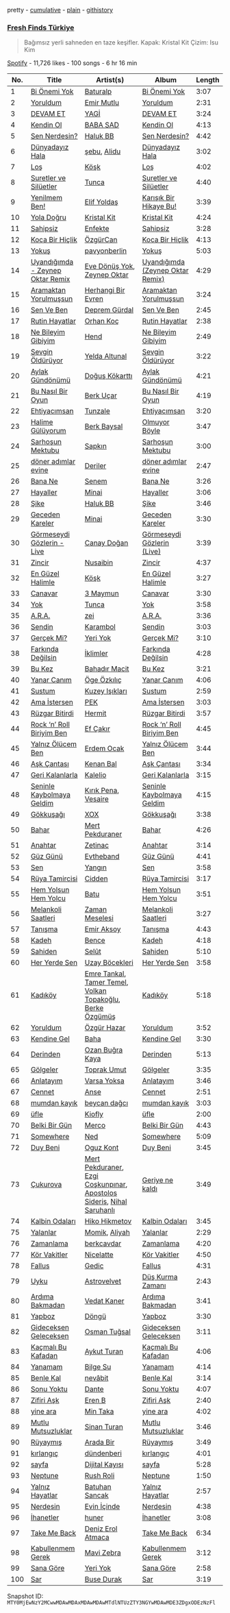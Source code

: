 pretty - [cumulative](/playlists/cumulative/37i9dQZF1DX1RLKir9EDRO.md) - [plain](/playlists/plain/37i9dQZF1DX1RLKir9EDRO) - [githistory](https://github.githistory.xyz/mackorone/spotify-playlist-archive/blob/main/playlists/plain/37i9dQZF1DX1RLKir9EDRO)

### [Fresh Finds Türkiye](https://open.spotify.com/playlist/37i9dQZF1DX1RLKir9EDRO)

> Bağımsız yerli sahneden en taze keşifler\. Kapak: Kristal Kit Çizim: Isu Kim

[Spotify](https://open.spotify.com/user/spotify) - 11,726 likes - 100 songs - 6 hr 16 min

| No. | Title | Artist(s) | Album | Length |
|---|---|---|---|---|
| 1 | [Bi Önemi Yok](https://open.spotify.com/track/4CQjsF9EIfAQaakFezKDos) | [Baturalp](https://open.spotify.com/artist/2B5MD2M0PLg4BhVBgqkTAQ) | [Bi Önemi Yok](https://open.spotify.com/album/5QvPlBy9HB7y2sV3vOJaP4) | 3:07 |
| 2 | [Yoruldum](https://open.spotify.com/track/2GLGR5Jybq6rGRVwwfUK98) | [Emir Mutlu](https://open.spotify.com/artist/2brdIoIsoT9yCvG6YSP5rT) | [Yoruldum](https://open.spotify.com/album/7kXIhNks8PzP4ddbuvST4Z) | 2:31 |
| 3 | [DEVAM ET](https://open.spotify.com/track/0ZOO7WSzDLGwJj533vVtml) | [YAGİ](https://open.spotify.com/artist/3YirfhIwIoNXCw8Lp9dl1a) | [DEVAM ET](https://open.spotify.com/album/6V2UugK3IRXrLrl23QDHkr) | 3:24 |
| 4 | [Kendin Ol](https://open.spotify.com/track/0VkkoUdbP1IAzTUp2aNJA0) | [BABA SAD](https://open.spotify.com/artist/4fDdE4t1v0bbqDxBzyXAZK) | [Kendin Ol](https://open.spotify.com/album/3Lx1fSq3dpd80T1PgSPOQg) | 4:13 |
| 5 | [Sen Nerdesin?](https://open.spotify.com/track/0qB6lu8kBQ9339vf9XkbGu) | [Haluk BB](https://open.spotify.com/artist/6ybfwXAz9IfyzP7HmXAOTb) | [Sen Nerdesin?](https://open.spotify.com/album/1w2oetxf4PgnwuN4sP7HMb) | 4:42 |
| 6 | [Dünyadayız Hala](https://open.spotify.com/track/4OSDjdEPCSyl6WfUzKE4cg) | [şebu](https://open.spotify.com/artist/795LREKXgXoQ902YgIVpGo), [Alidu](https://open.spotify.com/artist/48llUAzhHX7GO6utiXd59p) | [Dünyadayız Hala](https://open.spotify.com/album/76V2df1ipLpeimPMX3zBPq) | 3:02 |
| 7 | [Loş](https://open.spotify.com/track/6qpzxCDaS9iTvLpVT7THlt) | [Köşk](https://open.spotify.com/artist/2HlyUUso1Y7uFARuLJo52l) | [Loş](https://open.spotify.com/album/20wnQBB7lgZUqrgCRSlPEy) | 4:02 |
| 8 | [Suretler ve Silüetler](https://open.spotify.com/track/0rthhbopedUjoytbEPM7hY) | [Tunca](https://open.spotify.com/artist/6d85MZmFRqdnn3TkzIrVI4) | [Suretler ve Silüetler](https://open.spotify.com/album/6G6g3ZUYrJxUdn1OoH7Ep2) | 4:40 |
| 9 | [Yenilmem Ben!](https://open.spotify.com/track/5CktlHY0SeGBem77XnUjLO) | [Elif Yoldaş](https://open.spotify.com/artist/43uTg24xBFZnNxUdwd13GK) | [Karışık Bir Hikaye Bu!](https://open.spotify.com/album/1iv6fTVTCOrHdZx2aUhaQ8) | 3:39 |
| 10 | [Yola Doğru](https://open.spotify.com/track/3ThiNsVxckKtMyc9nc13JP) | [Kristal Kit](https://open.spotify.com/artist/4wvDdtaKCBY7g9hF8aZo7N) | [Kristal Kit](https://open.spotify.com/album/3IzXUOP4BlsYWxkYmBufsA) | 4:24 |
| 11 | [Sahipsiz](https://open.spotify.com/track/3951tijEsr7TPB8gIR95s2) | [Enfekte](https://open.spotify.com/artist/5jbluVzmmJUvla5AoOz0tV) | [Sahipsiz](https://open.spotify.com/album/5K3zwXmq41uKbFDAdXB1fD) | 3:28 |
| 12 | [Koca Bir Hiçlik](https://open.spotify.com/track/72VbfdIsHkA7aWYn9QTlgs) | [ÖzgürCan](https://open.spotify.com/artist/6m1bPVZMf5Hsi8cgmEs1yy) | [Koca Bir Hiçlik](https://open.spotify.com/album/4YxmlNt9tK6GyH16qZqWT9) | 4:13 |
| 13 | [Yokuş](https://open.spotify.com/track/6iNkQH7WwNOxXpLiNVpGWt) | [pavyonberlin](https://open.spotify.com/artist/1ZGtkRSjMoE3m2hDOdKwc5) | [Yokuş](https://open.spotify.com/album/3zOn1nTKuFvnc03UMST7rJ) | 5:03 |
| 14 | [Uyandığımda \- Zeynep Oktar Remix](https://open.spotify.com/track/7Fb8sYwjHnZRlaNb2NIqwm) | [Eve Dönüş Yok](https://open.spotify.com/artist/2tQmQVQ4gE2PdDTUvnfnsB), [Zeynep Oktar](https://open.spotify.com/artist/0cPdEqzFIf5aQAsQIpaU4s) | [Uyandığımda \(Zeynep Oktar Remix\)](https://open.spotify.com/album/4BDuLdgVUR2Q5pdyVcyVhR) | 4:29 |
| 15 | [Aramaktan Yorulmuşsun](https://open.spotify.com/track/2k2KHXE4RG9DlGavJV4VzN) | [Herhangi Bir Evren](https://open.spotify.com/artist/7cKKeROsJYXkHE9k3C69hB) | [Aramaktan Yorulmuşsun](https://open.spotify.com/album/4bM1IhGorOw65qhKq4FJjN) | 3:24 |
| 16 | [Sen Ve Ben](https://open.spotify.com/track/5700ubPCYimC28lwZZSi41) | [Deprem Gürdal](https://open.spotify.com/artist/3uFw51eUK6Vpx4slKNhQIC) | [Sen Ve Ben](https://open.spotify.com/album/1894ETIo0xRcopY7bXeTpN) | 2:45 |
| 17 | [Rutin Hayatlar](https://open.spotify.com/track/7xvkQfYCdCVZ7hM7YA80fs) | [Orhan Koç](https://open.spotify.com/artist/0hzMHU9AZcyrJCyGnUi0KC) | [Rutin Hayatlar](https://open.spotify.com/album/2DPbvhyxZynCfM3C50EDII) | 2:38 |
| 18 | [Ne Bileyim Gibiyim](https://open.spotify.com/track/3EkBTTCx4a2D3gGxPyJ9IS) | [Hend](https://open.spotify.com/artist/1LHjE9z2GtDayUjjbMBv6n) | [Ne Bileyim Gibiyim](https://open.spotify.com/album/1fEq9arKmnzlQyEL1UiqEA) | 2:49 |
| 19 | [Sevgin Öldürüyor](https://open.spotify.com/track/3f7sPtcFxe6bruJIrqx9mD) | [Yelda Altunal](https://open.spotify.com/artist/3A4CXrp41JSgYT3bAxEOYU) | [Sevgin Öldürüyor](https://open.spotify.com/album/2Fs2bQci7mqXelZj6BumvS) | 3:22 |
| 20 | [Aylak Gündönümü](https://open.spotify.com/track/6jGqXRzCtncoLSTH5UgVxJ) | [Doğuş Kökarttı](https://open.spotify.com/artist/0b2XQh9oiCduFUb4N6Tv21) | [Aylak Gündönümü](https://open.spotify.com/album/0CUmmQBSjZDzcsACmZW4fk) | 4:21 |
| 21 | [Bu Nasıl Bir Oyun](https://open.spotify.com/track/5t97nVzWY1dtby3yme66Ol) | [Berk Uçar](https://open.spotify.com/artist/1ZbJNjbClrxLy2nayQOIj1) | [Bu Nasıl Bir Oyun](https://open.spotify.com/album/1TeNs7aXybLel1sx93RQvk) | 4:19 |
| 22 | [Ehtiyacımsan](https://open.spotify.com/track/6SUqUEVmq47VQUp5wJxEQS) | [Tunzale](https://open.spotify.com/artist/4Jw4TQGSm48c7YDaKoc33t) | [Ehtiyacımsan](https://open.spotify.com/album/2OM6up4ZgsTYfLNoyhEeZB) | 3:20 |
| 23 | [Halime Gülüyorum](https://open.spotify.com/track/1iTR5IyKMwKVfy8cUO16e8) | [Berk Baysal](https://open.spotify.com/artist/54R13HT0PZ7sa6xMm9YpDS) | [Olmuyor Böyle](https://open.spotify.com/album/0UKC1bSDFuCunQZudf6jnt) | 3:47 |
| 24 | [Sarhoşun Mektubu](https://open.spotify.com/track/1u1RxsYzNWcFoTIvKYeDyk) | [Sapkın](https://open.spotify.com/artist/4SQox9qNrhklyAKFcg5kTP) | [Sarhoşun Mektubu](https://open.spotify.com/album/72FB44rBjH6OZTNsl71CT4) | 3:00 |
| 25 | [döner adımlar evine](https://open.spotify.com/track/68QmVhDbq9Q6RWpHtYbK6G) | [Deriler](https://open.spotify.com/artist/6HD5xPwier7GYZ19RMeckb) | [döner adımlar evine](https://open.spotify.com/album/1Et2vc4HH1uBqghuUnnTGB) | 2:47 |
| 26 | [Bana Ne](https://open.spotify.com/track/3HugeGGtQUjnQrMCMMqj2I) | [Senem](https://open.spotify.com/artist/6HxyGsyK6ggtFliOowE2XU) | [Bana Ne](https://open.spotify.com/album/6k0YvY9bAkeORbkiARpQx0) | 3:26 |
| 27 | [Hayaller](https://open.spotify.com/track/1XeTg3sVZZxy5YftQS2Fp9) | [Minai](https://open.spotify.com/artist/0uSKmfIgCQcWNKdFzZRVOh) | [Hayaller](https://open.spotify.com/album/3wXCksrzi7Ta4tVOAtLKKx) | 3:06 |
| 28 | [Şike](https://open.spotify.com/track/3kza80f4DxTVhyb4q4AFE4) | [Haluk BB](https://open.spotify.com/artist/6ybfwXAz9IfyzP7HmXAOTb) | [Şike](https://open.spotify.com/album/7pDbUrucogp9tyHePz3s8j) | 3:46 |
| 29 | [Geceden Kareler](https://open.spotify.com/track/6YLL52Mw0FjEYmL9izGleP) | [Minai](https://open.spotify.com/artist/0uSKmfIgCQcWNKdFzZRVOh) | [Geceden Kareler](https://open.spotify.com/album/2QBRRZblmCKrXRxAQhvai4) | 3:30 |
| 30 | [Görmeseydi Gözlerin \- Live](https://open.spotify.com/track/3QU4uhG1OKygmiTkSHvQur) | [Canay Doğan](https://open.spotify.com/artist/67neQRprEWkco2mIyKkXCb) | [Görmeseydi Gözlerin \(Live\)](https://open.spotify.com/album/07IDumHHXc95zTq1PBulgA) | 3:39 |
| 31 | [Zincir](https://open.spotify.com/track/4kR3uT3SSW5Q746QwjNb0m) | [Nusaibin](https://open.spotify.com/artist/4MeUjnoDoo53PGZ17ISpGV) | [Zincir](https://open.spotify.com/album/6jzuigudahY3wtTv7UvXMG) | 4:37 |
| 32 | [En Güzel Halimle](https://open.spotify.com/track/4y7GZvMvZNdw97PcJKnRpy) | [Köşk](https://open.spotify.com/artist/2HlyUUso1Y7uFARuLJo52l) | [En Güzel Halimle](https://open.spotify.com/album/1pG6qwvm6bI3AJXQikQsWi) | 3:27 |
| 33 | [Canavar](https://open.spotify.com/track/6Ir5NnQHt6Q3YhwL5H1vLV) | [3 Maymun](https://open.spotify.com/artist/0NOwAteK6yEHOeZUOK6SYZ) | [Canavar](https://open.spotify.com/album/4hN23sVYqchuMywJjjttcW) | 3:30 |
| 34 | [Yok](https://open.spotify.com/track/3RM1XAM17LzBg3sh3ECyBl) | [Tunca](https://open.spotify.com/artist/6d85MZmFRqdnn3TkzIrVI4) | [Yok](https://open.spotify.com/album/7rp2HrIyl5vYuWpPllGkwT) | 3:58 |
| 35 | [A.R.A.](https://open.spotify.com/track/50Ufd9M12Vk0NzmxKIXrBo) | [zei](https://open.spotify.com/artist/0EuuCfvKdq4FHDyXHoOspa) | [A.R.A.](https://open.spotify.com/album/1rLAQEfS4inQFRUCeGQWgl) | 3:36 |
| 36 | [Sendin](https://open.spotify.com/track/7qKTR3J0bozO3WjEoYGggD) | [Karambol](https://open.spotify.com/artist/27FDgyQe3lWYySeW2AyJy3) | [Sendin](https://open.spotify.com/album/0qZWqS6RliVn1GfQYlJ2hk) | 3:03 |
| 37 | [Gerçek Mi?](https://open.spotify.com/track/2ly9EzPr29b9H0poFHy1u6) | [Yeri Yok](https://open.spotify.com/artist/5veJ9jbFRpoMMQ1aHVisen) | [Gerçek Mi?](https://open.spotify.com/album/5zXj5K6jTCbJW5OHDltzhF) | 3:10 |
| 38 | [Farkında Değilsin](https://open.spotify.com/track/37ud2QjKMq3bJccmeV2zz9) | [İklimler](https://open.spotify.com/artist/7xUrMZaxEWSwKaNetldbzb) | [Farkında Değilsin](https://open.spotify.com/album/5RFJZUUv9HPQnmIkRNHbPQ) | 4:28 |
| 39 | [Bu Kez](https://open.spotify.com/track/1bA08ZOf8B3Vow8pIwd7uP) | [Bahadır Macit](https://open.spotify.com/artist/0FL1jGhozSxbhJoOt7uacc) | [Bu Kez](https://open.spotify.com/album/7jCkRNGrwm0FZp8yodCYgR) | 3:21 |
| 40 | [Yanar Canım](https://open.spotify.com/track/5LVkds7XJ1KK6CmmBf7czW) | [Öge Özkılıç](https://open.spotify.com/artist/1nnqhmByPAVMxSq6mJVR3x) | [Yanar Canım](https://open.spotify.com/album/7KW5m66qvgO3TprQzLwlZC) | 4:06 |
| 41 | [Sustum](https://open.spotify.com/track/6UoE0Uyo1CmbBHqKAWzI9c) | [Kuzey Işıkları](https://open.spotify.com/artist/6iELQnI1ZLFnR2RIzMOwQb) | [Sustum](https://open.spotify.com/album/54EF8j4hqTAzUhuw9cmJvp) | 2:59 |
| 42 | [Ama İstersen](https://open.spotify.com/track/6E99SQWnBTZl5Ur7c0YuD1) | [PEK](https://open.spotify.com/artist/3BYlyRfryjGKcBA9sqEYev) | [Ama İstersen](https://open.spotify.com/album/3ifDsGtLXkXPCEJw6C71xo) | 3:03 |
| 43 | [Rüzgar Bitirdi](https://open.spotify.com/track/0WkY7ZM7YS5OLpMIr3v91v) | [Hermit](https://open.spotify.com/artist/2Glz5wQwDBJqd4LYVLOi4H) | [Rüzgar Bitirdi](https://open.spotify.com/album/4pKtCJa56zVwLD9s1nDIa8) | 3:57 |
| 44 | [Rock ‘n’ Roll Biriyim Ben](https://open.spotify.com/track/2L4ucEG5VYk4ZCCeMPnU5h) | [Ef Çakır](https://open.spotify.com/artist/3qE1jXhVTA5YL8PjRyuOY3) | [Rock ‘n’ Roll Biriyim Ben](https://open.spotify.com/album/3YfXV9qT1JHaOfeCXCXtuC) | 4:45 |
| 45 | [Yalnız Ölücem Ben](https://open.spotify.com/track/72doHknIJ994ajo7UFbFxH) | [Erdem Ocak](https://open.spotify.com/artist/0y3MWTIiClCDh4BlMMTsut) | [Yalnız Ölücem Ben](https://open.spotify.com/album/7Dlg5xsWcnYZX5wVDzQ86d) | 3:44 |
| 46 | [Aşk Çantası](https://open.spotify.com/track/6cbuE015xAUuyJhpK9A12X) | [Kenan Bal](https://open.spotify.com/artist/5BgSsFVhwf0EePBig07GWG) | [Aşk Çantası](https://open.spotify.com/album/7lkE4TcV4peQEp6dWmG0yx) | 3:34 |
| 47 | [Geri Kalanlarla](https://open.spotify.com/track/4l6xntpChmqzs08yhu09nf) | [Kalelio](https://open.spotify.com/artist/0WqkHZOOBKCYwaE9RhR74O) | [Geri Kalanlarla](https://open.spotify.com/album/6I136TUkw2jx0hUBK7Xkoy) | 3:15 |
| 48 | [Seninle Kaybolmaya Geldim](https://open.spotify.com/track/1aDz0uEORVxkRj1ciFgwOo) | [Kırık Pena](https://open.spotify.com/artist/2UyRbOa0I0umGFcrQks3pv), [Vesaire](https://open.spotify.com/artist/5OecW8cUUMRq6DRAW2wmIV) | [Seninle Kaybolmaya Geldim](https://open.spotify.com/album/6hTpMxcYKd1TkEz5qVoYNs) | 4:15 |
| 49 | [Gökkuşağı](https://open.spotify.com/track/7cazQhszYDrzBdjcyMBmVe) | [XOX](https://open.spotify.com/artist/7iX6sCGmybNzY4U2vhXrrd) | [Gökkuşağı](https://open.spotify.com/album/1C9aaOjGoHnQGhIj64YJ6p) | 3:38 |
| 50 | [Bahar](https://open.spotify.com/track/4lHXnw5bf8Myg5xuNZVFTh) | [Mert Pekduraner](https://open.spotify.com/artist/6UQebgGoXLQEsHps47WDbT) | [Bahar](https://open.spotify.com/album/1lx6AGQw7m2NAz1r3ybwng) | 4:26 |
| 51 | [Anahtar](https://open.spotify.com/track/63nG7Yjusmcfq6AY0pSgFM) | [Zetinac](https://open.spotify.com/artist/7dvjq3vY79PIbRLwMftTdT) | [Anahtar](https://open.spotify.com/album/5P9fqujRpmf2LuvlNqm0Ov) | 3:14 |
| 52 | [Güz Günü](https://open.spotify.com/track/0NFEgeBl5CQ1fTtP71cElv) | [Evtheband](https://open.spotify.com/artist/5WXSTYgeLCWQ97p4HPLweA) | [Güz Günü](https://open.spotify.com/album/3Fuel5hpyqGKp793uivNsf) | 4:41 |
| 53 | [Sen](https://open.spotify.com/track/7KFdpvLNsvKe3K2VH0fFrj) | [Yangın](https://open.spotify.com/artist/69f7h8xhiJTOmZyCN6wtrD) | [Sen](https://open.spotify.com/album/0wwS4bHftbNmUQKaZi86SW) | 3:58 |
| 54 | [Rüya Tamircisi](https://open.spotify.com/track/7ftX2ttNRMTNVUdQ9Ed1Jv) | [Cidden](https://open.spotify.com/artist/6gzcoGI0YqfXisLCXPxX90) | [Rüya Tamircisi](https://open.spotify.com/album/2gUK4wN2CM3pZXcCMsmWyr) | 3:17 |
| 55 | [Hem Yolsun Hem Yolcu](https://open.spotify.com/track/50aIDp4gtML2B6T0PAvaZ6) | [Batu](https://open.spotify.com/artist/7vdtfmzMDEeIAJFyOCrVIi) | [Hem Yolsun Hem Yolcu](https://open.spotify.com/album/2xC90n6kAnHKUGZjUw3ZKJ) | 3:51 |
| 56 | [Melankoli Saatleri](https://open.spotify.com/track/5fZbOu0GEwCrwhT3Y2XPEK) | [Zaman Meselesi](https://open.spotify.com/artist/7vanu4fdYmKe69qzoiqZ78) | [Melankoli Saatleri](https://open.spotify.com/album/4L7rxbgxmXNU9GuyaMxEMp) | 3:27 |
| 57 | [Tanışma](https://open.spotify.com/track/1AfJP8Y1nYrYSiF3atDLuL) | [Emir Aksoy](https://open.spotify.com/artist/6jjie4ycJ9AxnKbEgvyiVv) | [Tanışma](https://open.spotify.com/album/33M37e2FwCaHNTqLatDzad) | 4:43 |
| 58 | [Kadeh](https://open.spotify.com/track/5tukqOMacyfrlIL0mWTHhF) | [Bence](https://open.spotify.com/artist/1lkihLbM6Em0V0I63do5UM) | [Kadeh](https://open.spotify.com/album/3WhyFjvVupLNPInZS3jLr7) | 4:18 |
| 59 | [Sahiden](https://open.spotify.com/track/0KIoeJqrScDogPFkRe2jEQ) | [Selût](https://open.spotify.com/artist/1HqUargxLzVB1RdGcFYZJd) | [Sahiden](https://open.spotify.com/album/5h0nj8n6lmsY47Hr0lli49) | 5:10 |
| 60 | [Her Yerde Sen](https://open.spotify.com/track/4SZk2FiBheRSQXofYfTEWy) | [Uzay Böcekleri](https://open.spotify.com/artist/3vsVHHUAxsXyR6GyfA0jKU) | [Her Yerde Sen](https://open.spotify.com/album/1tKcKJkGdiY48xij9mqJR1) | 3:58 |
| 61 | [Kadıköy](https://open.spotify.com/track/20r8l4sEtz7tmyA7987ja0) | [Emre Tankal](https://open.spotify.com/artist/3blkJnPNQNrIcyBE5xAWhx), [Tamer Temel](https://open.spotify.com/artist/4ELdlYVFyf5cqZk3T7LW3t), [Volkan Topakoğlu](https://open.spotify.com/artist/28NhvsMLEj5riUvU1mk3ve), [Berke Özgümüş](https://open.spotify.com/artist/3c5c66eaAuGfUNRL6nFJgD) | [Kadıköy](https://open.spotify.com/album/47IbYSHzYrxDYtDIYPEyv4) | 5:18 |
| 62 | [Yoruldum](https://open.spotify.com/track/53ivuH3gRkMrXF0jBFPDdz) | [Özgür Hazar](https://open.spotify.com/artist/0erJYjfVUREFcVMqkgWBLA) | [Yoruldum](https://open.spotify.com/album/73eyP4cBTCf0fhDDS3VdTO) | 3:52 |
| 63 | [Kendine Gel](https://open.spotify.com/track/3Z8Q5GuTP7Pau16WgMtxTZ) | [Baha](https://open.spotify.com/artist/5ottpNdrd72fIogMhpzwAC) | [Kendine Gel](https://open.spotify.com/album/6dnHYDBXAOenHF4VeiVfEI) | 3:30 |
| 64 | [Derinden](https://open.spotify.com/track/3qgkB5mMsTNLAs0LZVUZSV) | [Ozan Buğra Kaya](https://open.spotify.com/artist/2ojjkWS7CBgLd9UIHdjG1l) | [Derinden](https://open.spotify.com/album/0d3TU3iyhgoRBjA7RLYaBz) | 5:13 |
| 65 | [Gölgeler](https://open.spotify.com/track/7FSeS9CkROSsVHnhivtxsK) | [Toprak Umut](https://open.spotify.com/artist/72MMXUIJnNN6FDybf0ZmUk) | [Gölgeler](https://open.spotify.com/album/3TYvg9ZXJ5bj7LVmY3ZMOy) | 3:35 |
| 66 | [Anlatayım](https://open.spotify.com/track/0nLOJLmWLN2rFzZy4nRbnZ) | [Varsa Yoksa](https://open.spotify.com/artist/0nnbFq7QqvMtas3CiPFuey) | [Anlatayım](https://open.spotify.com/album/56tV1De2eAeQaXP6x9UN3s) | 3:46 |
| 67 | [Cennet](https://open.spotify.com/track/2974zbfDwnPAnx9XNniMou) | [Anse](https://open.spotify.com/artist/25ozjJTczMhBzbda9Fjvcb) | [Cennet](https://open.spotify.com/album/5xTxMR98DKr0xAcHqEeVeu) | 2:51 |
| 68 | [mumdan kayık](https://open.spotify.com/track/2T1help1CXk9eza05WWnBI) | [beycan dağcı](https://open.spotify.com/artist/1MfvOAAb0MzG1vuGXKnjIc) | [mumdan kayık](https://open.spotify.com/album/17I7xp9Y2ZbXcruIr93Fpo) | 3:03 |
| 69 | [üfle](https://open.spotify.com/track/47D6suJOB6lpDt4PD7r45U) | [Kiofly](https://open.spotify.com/artist/4Ztx8FH5bR3D5Yr7ZeRG9W) | [üfle](https://open.spotify.com/album/2yFpzFLnE4OSOjt7y374Kj) | 2:00 |
| 70 | [Belki Bir Gün](https://open.spotify.com/track/2U77TsPYVZP0ip80gpBC2r) | [Merco](https://open.spotify.com/artist/4fwkGripiVfAdw3DJxDoOI) | [Belki Bir Gün](https://open.spotify.com/album/01GowSobeUXRlFfvEaYXHd) | 4:43 |
| 71 | [Somewhere](https://open.spotify.com/track/3DzvkxkTPsRAPafuDt6blX) | [Ned](https://open.spotify.com/artist/3BBVWCFcuNFhZHD9KkuqIf) | [Somewhere](https://open.spotify.com/album/2gFXIU1cgx1Hdiz50EeAeC) | 5:09 |
| 72 | [Duy Beni](https://open.spotify.com/track/4CWpax3A8UUUdcBe7Ivgkf) | [Oguz Kont](https://open.spotify.com/artist/6DsnnjN3ACQS1pRX5l3AjI) | [Duy Beni](https://open.spotify.com/album/36s31X1KkfaqEcQjSjkaYm) | 3:45 |
| 73 | [Çukurova](https://open.spotify.com/track/3XcNta579GtC00njuO0yWK) | [Mert Pekduraner](https://open.spotify.com/artist/6UQebgGoXLQEsHps47WDbT), [Ezgi Coşkunpınar](https://open.spotify.com/artist/1xE2B5kVxtrujyEcwuebEv), [Apostolos Sideris](https://open.spotify.com/artist/2w90xiuLvfdDbBmNvtFqNw), [Nihal Saruhanlı](https://open.spotify.com/artist/2UIX1gQ9TN1ZEpxpnkAlNq) | [Geriye ne kaldı](https://open.spotify.com/album/4uCLH5OuZHFdLCdMIwZPj5) | 3:49 |
| 74 | [Kalbin Odaları](https://open.spotify.com/track/1ztZgCjYYzLGSQCDgCCLEP) | [Hiko Hikmetov](https://open.spotify.com/artist/1s5qNjdQJSwwz7JEuycKtT) | [Kalbin Odaları](https://open.spotify.com/album/7t1PRJ37yZrMWNki8kvBDL) | 3:45 |
| 75 | [Yalanlar](https://open.spotify.com/track/0slmAMxa47bUA1TRzbLSGh) | [Momik](https://open.spotify.com/artist/3N06QEUZU9L84pYM0vW9FR), [Aliyah](https://open.spotify.com/artist/2kkeivLGN3OVvEsbAwY6J0) | [Yalanlar](https://open.spotify.com/album/7lGlgemzxEFm8vu4HODwEm) | 2:29 |
| 76 | [Zamanlama](https://open.spotify.com/track/4NDLJSzs2RjjNROCc0MtWT) | [berkcavdar](https://open.spotify.com/artist/1M5YnAuFsXEu654X69d9YK) | [Zamanlama](https://open.spotify.com/album/6zUq2dYCVWTMtz9TwyXwbe) | 4:20 |
| 77 | [Kör Vakitler](https://open.spotify.com/track/2COPrl0Ya3YUu5qKC8S6aY) | [Nicelatte](https://open.spotify.com/artist/5QFWw9YCsZzcVF4FXRPpHu) | [Kör Vakitler](https://open.spotify.com/album/6arh8EeBo8qUi9S8i6oJlP) | 4:50 |
| 78 | [Fallus](https://open.spotify.com/track/6gggVgHXnx4kVZsS2q8PCX) | [Gedic](https://open.spotify.com/artist/2jxrUwePvYNOaMzQWXvDWp) | [Fallus](https://open.spotify.com/album/1kuU0pnUMPq6AP3Afwr992) | 4:31 |
| 79 | [Uyku](https://open.spotify.com/track/6ZtwnQRntOLptLaXHdFawV) | [Astrovelvet](https://open.spotify.com/artist/4zyqEAcuhytshxmmgsZHjN) | [Düş Kurma Zamanı](https://open.spotify.com/album/2vyasdn749dvlefGluU1Ml) | 2:43 |
| 80 | [Ardıma Bakmadan](https://open.spotify.com/track/4duVeF2yq5CsdXbAaLQJve) | [Vedat Kaner](https://open.spotify.com/artist/3HezubVVhW5FG2830elaGJ) | [Ardıma Bakmadan](https://open.spotify.com/album/5QcRa4Wo9lAbYAnNN7c7Ts) | 3:41 |
| 81 | [Yapboz](https://open.spotify.com/track/21KtqU4CR6x7MNsJtkCpVU) | [Döngü](https://open.spotify.com/artist/2u1GcDMD04jRCXwZVZI7Ze) | [Yapboz](https://open.spotify.com/album/6YgGVK3XzsGlD8M7Y05BA5) | 3:30 |
| 82 | [Gideceksen Geleceksen](https://open.spotify.com/track/7m6LMiaZdHcsVK5c558taN) | [Osman Tuğsal](https://open.spotify.com/artist/7uYFKmODOjK48vXyNRgKmQ) | [Gideceksen Geleceksen](https://open.spotify.com/album/13UtbmVSa114PBH4dxCb1T) | 3:11 |
| 83 | [Kaçmalı Bu Kafadan](https://open.spotify.com/track/3aIqNnWruuAVjF9FKdeCtp) | [Aykut Turan](https://open.spotify.com/artist/6LlaaDeI8bWofzxKHWHRsj) | [Kaçmalı Bu Kafadan](https://open.spotify.com/album/6zCc1AN6M2t75VFZkyGDli) | 4:06 |
| 84 | [Yanamam](https://open.spotify.com/track/2FwwiVvLGigPDzCfXTBggb) | [Bilge Su](https://open.spotify.com/artist/7omNgxR3HnKtIGQHiEW8eY) | [Yanamam](https://open.spotify.com/album/3kOiXJBneRK5tZbadJPiUt) | 4:14 |
| 85 | [Benle Kal](https://open.spotify.com/track/2bZjWA2QaDbjd4yWSJBkM9) | [nevâbit](https://open.spotify.com/artist/3eYE8nXkVGcmEzG3hExxxu) | [Benle Kal](https://open.spotify.com/album/7wTuKKv0S2ykqCvhUsowK2) | 3:14 |
| 86 | [Sonu Yoktu](https://open.spotify.com/track/1lYd91UTNbFYaftllwYaAC) | [Dante](https://open.spotify.com/artist/3IZ0cnBynJMaWURz9vozDv) | [Sonu Yoktu](https://open.spotify.com/album/4AKPaSjdE36Cf9AaLGdoj0) | 4:07 |
| 87 | [Zifiri Aşk](https://open.spotify.com/track/2CgtHMUTOkFfCsv8PnlEO2) | [Eren B](https://open.spotify.com/artist/7c5y1IZoRun6VQzFbrqPJ1) | [Zifiri Aşk](https://open.spotify.com/album/1gip3DllYPxHSmUSd6SQd1) | 2:40 |
| 88 | [yine ara](https://open.spotify.com/track/0Tf7N2tNtwYA0A9gY4bHMy) | [Min Taka](https://open.spotify.com/artist/1IXhBghuEWlU4soJjaV5gH) | [yine ara](https://open.spotify.com/album/7qJ1fZ96xVT577ruM6Npcc) | 4:02 |
| 89 | [Mutlu Mutsuzluklar](https://open.spotify.com/track/0A4jq6RfYUIFjOOi3LOf3v) | [Sinan Turan](https://open.spotify.com/artist/3vAC9l6TPtaK2dAmgvGqg8) | [Mutlu Mutsuzluklar](https://open.spotify.com/album/31yDACDSzIZXvCAmY9q60i) | 3:46 |
| 90 | [Rüyaymış](https://open.spotify.com/track/3KOXFpLcXzqEcxfbNGnWj8) | [Arada Bir](https://open.spotify.com/artist/5vlkfBbxSsHNPMxRL0SBZ8) | [Rüyaymış](https://open.spotify.com/album/5i0UJsQ0UtohVLYNeOuq6y) | 3:49 |
| 91 | [kırlangıç](https://open.spotify.com/track/54HVkap19JtiOwTCFwb8uF) | [dündenberi](https://open.spotify.com/artist/58oTXqyd4ekc4Wbjy0bDd9) | [kırlangıç](https://open.spotify.com/album/3xazpikhXXEsI48UilVVxi) | 4:01 |
| 92 | [sayfa](https://open.spotify.com/track/3mlHs5wyEd6vrB1vuQXfLL) | [Dijital Kayısı](https://open.spotify.com/artist/31Ku3atEnznBzD9F8OKsB6) | [sayfa](https://open.spotify.com/album/2nE3DNYHUAousCZBa2y137) | 5:28 |
| 93 | [Neptune](https://open.spotify.com/track/54rq0hn4yE1pbdqsiwFHFn) | [Rush Roli](https://open.spotify.com/artist/6pM9yyfvmhlatbjD4XSi8y) | [Neptune](https://open.spotify.com/album/7BO05csS0NIhkVsIqOaXDL) | 1:50 |
| 94 | [Yalnız Hayatlar](https://open.spotify.com/track/7gj52fKyBVtDzqvqcyiJe6) | [Batuhan Sancak](https://open.spotify.com/artist/3xeO25kHPXN13ohkw1xAXB) | [Yalnız Hayatlar](https://open.spotify.com/album/7H1fpcyUwwEJEc4XFNop6a) | 2:57 |
| 95 | [Nerdesin](https://open.spotify.com/track/09yeyEYyPN7VuplcRON1pF) | [Evin İçinde](https://open.spotify.com/artist/5TcnabL7etsZriEUUhJWXq) | [Nerdesin](https://open.spotify.com/album/5XQywmpOZsrceTHJWpUsRR) | 4:38 |
| 96 | [İhanetler](https://open.spotify.com/track/6apl4nkpJAB8KBX4CfErUR) | [huner](https://open.spotify.com/artist/7iCBmBLOmcMpGmXVfcYX8p) | [İhanetler](https://open.spotify.com/album/4MAYgs1iICfv1hptkxdqtE) | 3:08 |
| 97 | [Take Me Back](https://open.spotify.com/track/5YjceUfX2944oEy6l0XdjI) | [Deniz Erol Atmaca](https://open.spotify.com/artist/1ZFcKy8XDehf7QA5t8EKiS) | [Take Me Back](https://open.spotify.com/album/6eORj8lbT7eyMI8nv5xEiZ) | 6:34 |
| 98 | [Kabullenmem Gerek](https://open.spotify.com/track/57somNfhwPXTTgJdhVWwT6) | [Mavi Zebra](https://open.spotify.com/artist/1q9Ww91ChYZr7RFudZls0A) | [Kabullenmem Gerek](https://open.spotify.com/album/0ZnXTFXfrnEmh0tkJguKBG) | 3:12 |
| 99 | [Sana Göre](https://open.spotify.com/track/11yEWWSaG1aBtujuxMrbIm) | [Yeri Yok](https://open.spotify.com/artist/5veJ9jbFRpoMMQ1aHVisen) | [Sana Göre](https://open.spotify.com/album/07BjCVv5cq7U0npxs6yZ3q) | 2:58 |
| 100 | [Sar](https://open.spotify.com/track/6QZmhKdedx0I7M73LEti43) | [Buse Durak](https://open.spotify.com/artist/3iBj55NLUeFFZgFo1ygayt) | [Sar](https://open.spotify.com/album/0YBm3qKDpvA56u0TCdnC0o) | 3:19 |

Snapshot ID: `MTY0MjEwNzY2MCwwMDAwMDAxMDAwMDAwMTdlNTUzZTY3NGYwMDAwMDE3ZDgxODEzNzFl`